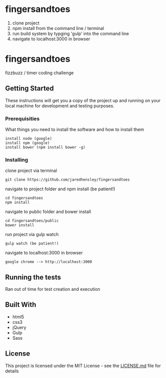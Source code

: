 # fingersandtoes

1) clone project
2) npm install from the command line / terminal
3) run build system by typging 'gulp' into the command line
4) navigate to localhost:3000 in browser 


# fingersandtoes

fizzbuzz / timer coding challenge

## Getting Started

These instructions will get you a copy of the project up and running on your local machine for development and testing purposes.
### Prerequisities

What things you need to install the software and how to install them

```
install node (google)
install npm (google)
install bower (npm install bower -g)
```

### Installing

clone project via terminal

```
git clone https://github.com/jaredhensley/fingersandtoes
```

navigate to project folder and npm install (be patient!)

```
cd fingersandtoes
npm install
```

navigate to public folder and bower install

```
cd fingersandtoes/public
bower install 
```

run project via gulp watch

```
gulp watch (be patient!)
```

navigate to localhost:3000 in browser

```
google chrome --> http://localhost:3000
```

## Running the tests

Ran out of time for test creation and execution

## Built With

* html5
* css3
* jQuery
* Gulp
* Sass

## License

This project is licensed under the MIT License - see the [LICENSE.md](LICENSE.md) file for details


